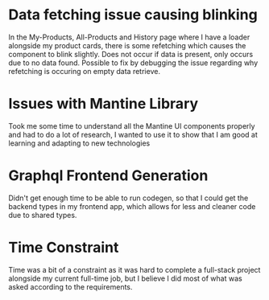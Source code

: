 # Data fetching issue causing blinking
In the My-Products, All-Products and History page where I have a loader alongside my product cards, there is some refetching which causes the component to blink slightly.
Does not occur if data is present, only occurs due to no data found. Possible to fix by debugging the issue regarding why refetching is occuring on empty data retrieve. 

# Issues with Mantine Library
Took me some time to understand all the Mantine UI components properly and had to do a lot of research, I wanted to use it to show that I am good at learning and adapting to new technologies

# Graphql Frontend Generation
Didn't get enough time to be able to run codegen, so that I could get the backend types in my frontend app, which allows for less and cleaner code due to shared types.

# Time Constraint
Time was a bit of a constraint as it was hard to complete a full-stack project alongside my current full-time job, but I believe I did most of what was asked according to the requirements.